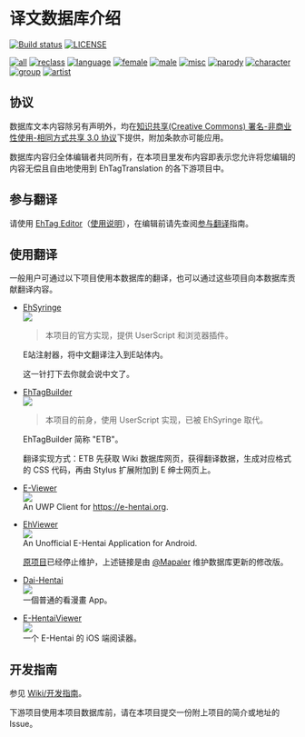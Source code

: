 译文数据库介绍 
==================

[![Build status](../../workflows/build/badge.svg)](../../actions)
[![LICENSE](https://img.shields.io/badge/license-by--nc--sa-orange.svg?logo=creative-commons&logoColor=white)](LICENSE.md)

<!-- [![Commit](https://img.shields.io/endpoint?color=blueviolet&url=https://ehtt.herokuapp.com/database/~badge)](//github.com/EhTagTranslation/Database/tree/master)  -->
[![all](https://img.shields.io/endpoint?color=brightgreen&url=https://ehtt.herokuapp.com/database/all/~badge)](https://editor.ehtt.now.sh/list/all)
[![reclass](https://img.shields.io/endpoint?color=tomato&url=https://ehtt.herokuapp.com/database/reclass/~badge)](https://editor.ehtt.now.sh/list/reclass)
[![language](https://img.shields.io/endpoint?color=deepskyblue&url=https://ehtt.herokuapp.com/database/language/~badge)](https://editor.ehtt.now.sh/list/language)
[![female](https://img.shields.io/endpoint?color=deeppink&url=https://ehtt.herokuapp.com/database/female/~badge)](https://editor.ehtt.now.sh/list/female)
[![male](https://img.shields.io/endpoint?color=slateblue&url=https://ehtt.herokuapp.com/database/male/~badge)](https://editor.ehtt.now.sh/list/male)
[![misc](https://img.shields.io/endpoint?color=lightgray&url=https://ehtt.herokuapp.com/database/misc/~badge)](https://editor.ehtt.now.sh/list/misc)
[![parody](https://img.shields.io/endpoint?color=darkviolet&url=https://ehtt.herokuapp.com/database/parody/~badge)](https://editor.ehtt.now.sh/list/parody)
[![character](https://img.shields.io/endpoint?color=cadetblue&url=https://ehtt.herokuapp.com/database/character/~badge)](https://editor.ehtt.now.sh/list/character)
[![group](https://img.shields.io/endpoint?color=darkkhaki&url=https://ehtt.herokuapp.com/database/group/~badge)](https://editor.ehtt.now.sh/list/group)
[![artist](https://img.shields.io/endpoint?color=chocolate&url=https://ehtt.herokuapp.com/database/artist/~badge)](https://editor.ehtt.now.sh/list/artist)

## 协议

数据库文本内容除另有声明外，均在[知识共享(Creative Commons) 署名-非商业性使用-相同方式共享 3.0 协议](LICENSE.md)下提供，附加条款亦可能应用。

数据库内容归全体编辑者共同所有，在本项目里发布内容即表示您允许将您编辑的内容无偿且自由地使用到 EhTagTranslation 的各下游项目中。

## 参与翻译

请使用 [EhTag Editor](https://editor.ehtt.now.sh)（[使用说明](../../../Editor/wiki)），在编辑前请先查阅[参与翻译](../../wiki/参与翻译)指南。

## 使用翻译

一般用户可通过以下项目使用本数据库的翻译，也可以通过这些项目向本数据库贡献翻译内容。

* [EhSyringe](../../../EhSyringe)  
  ![][plat-web]  
  > 本项目的官方实现，提供 UserScript 和浏览器插件。
  
  E站注射器，将中文翻译注入到E站体内。
  
  这一针打下去你就会说中文了。

* [EhTagBuilder](//github.com/Mapaler/EhTagTranslator/wiki/EhTagBuilder)  
  ![][plat-web]  
  > 本项目的前身，使用 UserScript 实现，已被 EhSyringe 取代。

  EhTagBuilder 简称 "ETB"。

  翻译实现方式：ETB 先获取 Wiki 数据库网页，获得翻译数据，生成对应格式的 CSS 代码，再由 Stylus 扩展附加到 E 绅士网页上。

* [E-Viewer](//github.com/OpportunityLiu/E-Viewer)  
  ![][plat-uwp]  
  An UWP Client for <https://e-hentai.org>.

* [EhViewer](//github.com/Mapaler/EhViewer)  
  ![][plat-android]  
  An Unofficial E-Hentai Application for Android.
  
  [原项目](//github.com/seven332/EhViewer)已经停止维护，上述链接是由 [@Mapaler](//github.com/Mapaler)  维护数据库更新的修改版。

* [Dai-Hentai](//github.com/DaidoujiChen/Dai-Hentai)  
  ![][plat-ios]  
  一個普通的看漫畫 App。
  
* [E-HentaiViewer](//github.com/kayanouriko/E-HentaiViewer)  
  ![][plat-ios]  
  一个 E-Hentai 的 iOS 端阅读器。
  
## 开发指南

参见 [Wiki/开发指南](../../wiki/开发指南)。

下游项目使用本项目数据库前，请在本项目提交一份附上项目的简介或地址的 Issue。

[plat-web]: https://img.shields.io/badge/platform-web-red.svg?logo=javascript
[plat-ios]: https://img.shields.io/badge/platform-iOS-lightgrey.svg?logo=apple
[plat-uwp]: https://img.shields.io/badge/platform-UWP-blue.svg?logo=windows
[plat-android]: https://img.shields.io/badge/platform-Android-brightgreen.svg?logo=android
